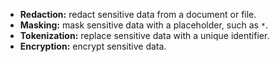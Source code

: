 
- **Redaction:** redact sensitive data from a document or file.
- **Masking:** mask sensitive data with a placeholder, such as `*`.
- **Tokenization:** replace sensitive data with a unique identifier.
- **Encryption:** encrypt sensitive data.